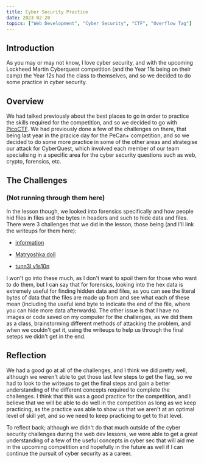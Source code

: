 ```yaml
---
title: Cyber Security Practice
date: 2023-02-20
topics: ["Web Development", "Cyber Security", "CTF", "Overflow Tag"]
---
```


## Introduction
As you may or may not know, I love cyber security, and with the upcoming Lockheed Martin Cyberquest competition (and the Year 11s being on their camp) the Year 12s had the class to themselves, and so we decided to do some practice in cyber security.

## Overview
We had talked previously about the best places to go in order to practice the skills required for the competition, and so we decided to go with [PicoCTF](https://picoctf.org/). We had previously done a few of the challenges on there, that being last year in the pracice day for the PeCan+ competition, and so we decided to do some more practice in some of the other areas and strategise our attack for CyberQuest, which involved each member of our team specialising in a specific area for the cyber security questions such as web, crypto, forensics, etc.

## The Challenges 
### (Not running through them here)
In the lesson though, we looked into forensics specifically and how people hid files in files and the bytes in headers and such to hide data and files. There were 3 challenges that we did in the lesson, those being (and I'll link the writeups for them here):

* [information](https://vivian-dai.github.io/PicoCTF2021-Writeup/Forensics/information/information.html)

* [Matryoshka doll](https://vivian-dai.github.io/PicoCTF2021-Writeup/Forensics/Matryoshka%20doll/Matryoshka%20doll.html)

* [tunn3l v1s10n](https://vivian-dai.github.io/PicoCTF2021-Writeup/Forensics/tunn3l%20v1s10n/tunn3l%20v1s10n.html)

I won't go into these much, as I don't want to spoil them for those who want to do them, but I can say that for forensics, looking into the hex data is extremely useful for finding hidden data and files, as you can see the literal bytes of data that the files are made up from and see what each of these mean (including the useful iend byte to indicate the end of the file, where you can hide more data afterwards). The other issue is that I have no images or code saved on my computer for the challenges, as we did them as a class, brainstorming different methods of attacking the problem, and when we couldn't get it, using the writeups to help us through the final seteps we didn't get in the end.

## Reflection
We had a good go at all of the challenges, and I think we did pretty well, although we weren't able to get those last few steps to get the flag, so we had to look to the writeups to get the final steps and gain a better understanding of the different concepts required to complete the challenges. I think that this was a good practice for the competition, and I believe that we will be able to do well in the competition as long as we keep practicing, as the practice was able to show us that we aren't at an optimal level of skill yet, and so we need to keep practicing to get to that level.

To reflect back; although we didn't do that much outside of the cyber security challenges during the web dev lessons, we were able to get a great understanding of a few of the useful concepts in cyber sec that will aid me in the upcoming competition and hopefully in the future as well if I can continue the pursuit of cyber security as a career.